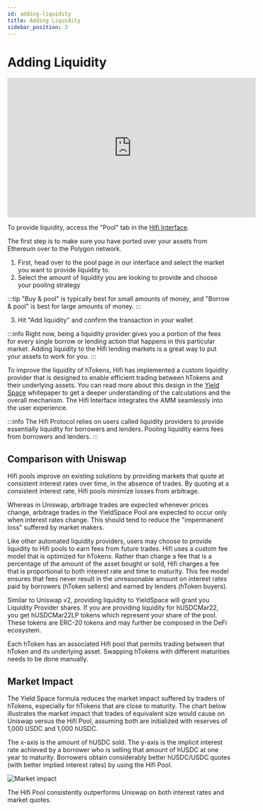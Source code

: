 ```yaml
---
id: adding-liquidity
title: Adding Liquidity
sidebar_position: 3
---
```


# Adding Liquidity

<iframe width="560" height="315" src="https://www.youtube.com/embed/5NU6dIAoJyE" title="YouTube video player" frameborder="0" allow="accelerometer; autoplay; clipboard-write; encrypted-media; gyroscope; picture-in-picture" allowfullscreen></iframe>

To provide liquidity, access the "Pool" tab in the [Hifi Interface](https://app.hifi.finance).

The first step is to make sure you have ported over your assets from Ethereum over to the Polygon network.

1. First, head over to the pool page in our interface and select the market you want to provide liquidity to.
2. Select the amount of liquidity you are looking to provide and choose your pooling strategy

:::tip
"Buy & pool" is typically best for small amounts of money, and "Borrow & pool" is best for large amounts of money.
:::

3. Hit "Add liquidity" and confirm the transaction in your wallet

:::info
Right now, being a liquidity provider gives you a portion of the fees for every single borrow or lending action that happens in this particular market. Adding liquidity to the Hifi lending markets is a great way to put your assets to work for you.
:::

To improve the liquidity of hTokens, Hifi has implemented a custom liquidity provider that is designed to enable
efficient trading between hTokens and their underlying assets. You can read more about this design in the [Yield
Space](https://yield.is/YieldSpace.pdf) whitepaper to get a deeper understanding of the calculations
and the overall mechanism. The Hifi Interface integrates the AMM seamlessly into the user experience.

:::info
The Hifi Protocol relies on users called liquidity providers to provide essentially liquidity for borrowers and lenders.
Pooling liquidity earns fees from borrowers and lenders.
:::

## Comparison with Uniswap

Hifi pools improve on existing solutions by providing markets that quote at consistent interest rates over time, in the
absence of trades. By quoting at a consistent interest rate, Hifi pools minimize losses from arbitrage.

Whereas in Uniswap, arbitrage trades are expected whenever prices change, arbitrage trades in the YieldSpace Pool are expected to
occur only when interest rates change. This should tend to reduce the "impermanent loss" suffered by market makers.

Like other automated liquidity providers, users may choose to provide liquidity to Hifi pools to earn fees from future trades. Hifi uses a custom fee model that is optimized for hTokens. Rather than charge a fee that is a percentage of the amount of the asset bought or sold, Hifi charges a fee that is proportional to both interest rate and time to maturity. This fee model ensures that fees never result in the unreasonable amount on interest rates paid by borrowers (hToken sellers) and earned by lenders (hToken buyers).

Similar to Uniswap v2, providing liquidity to YieldSpace will grant you Liquidity Provider shares. If you are providing liquidity for hUSDCMar22, you get hUSDCMar22LP
tokens which represent your share of the pool. These tokens are ERC-20 tokens and may further be composed in the DeFi ecosystem.

Each hToken has an associated Hifi pool that permits trading between that hToken and its underlying asset. Swapping hTokens with different maturities needs to be done manually.

## Market Impact

The Yield Space formula reduces the market impact suffered by traders of hTokens, especially for hTokens that are close to maturity. The chart below illustrates the market impact that trades of equivalent size would cause on Uniswap versus the Hifi Pool, assuming both are initialized with reserves of 1,000 USDC and 1,000 hUSDC.

The x-axis is the amount of hUSDC sold. The y-axis is the implicit interest rate achieved by a borrower who is selling
that amount of hUSDC at one year to maturity. Borrowers obtain considerably better hUSDC/USDC quotes (with better
implied interest rates) by using the Hifi Pool.

![Market impact](/img/guides/market-impact.png)

The Hifi Pool consistently outperforms Uniswap on both interest rates and market quotes.
